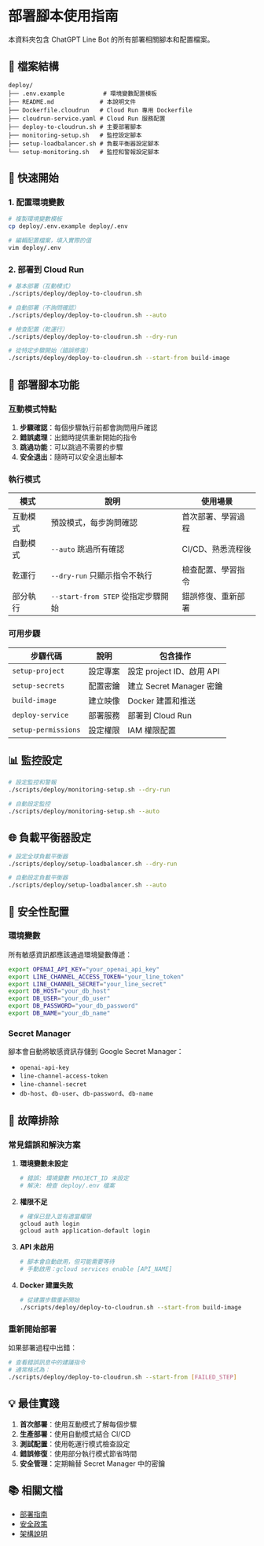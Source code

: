 # 部署腳本使用指南

本資料夾包含 ChatGPT Line Bot 的所有部署相關腳本和配置檔案。

## 📁 檔案結構

```
deploy/
├── .env.example           # 環境變數配置模板
├── README.md             # 本說明文件
├── Dockerfile.cloudrun   # Cloud Run 專用 Dockerfile
├── cloudrun-service.yaml # Cloud Run 服務配置
├── deploy-to-cloudrun.sh # 主要部署腳本
├── monitoring-setup.sh   # 監控設定腳本
├── setup-loadbalancer.sh # 負載平衡器設定腳本
└── setup-monitoring.sh   # 監控和警報設定腳本
```

## 🚀 快速開始

### 1. 配置環境變數

```bash
# 複製環境變數模板
cp deploy/.env.example deploy/.env

# 編輯配置檔案，填入實際的值
vim deploy/.env
```

### 2. 部署到 Cloud Run

```bash
# 基本部署（互動模式）
./scripts/deploy/deploy-to-cloudrun.sh

# 自動部署（不詢問確認）
./scripts/deploy/deploy-to-cloudrun.sh --auto

# 檢查配置（乾運行）
./scripts/deploy/deploy-to-cloudrun.sh --dry-run

# 從特定步驟開始（錯誤修復）
./scripts/deploy/deploy-to-cloudrun.sh --start-from build-image
```

## 🔧 部署腳本功能

### 互動模式特點

1. **步驟確認**：每個步驟執行前都會詢問用戶確認
2. **錯誤處理**：出錯時提供重新開始的指令
3. **跳過功能**：可以跳過不需要的步驟
4. **安全退出**：隨時可以安全退出腳本

### 執行模式

| 模式 | 說明 | 使用場景 |
|------|------|----------|
| 互動模式 | 預設模式，每步詢問確認 | 首次部署、學習過程 |
| 自動模式 | `--auto` 跳過所有確認 | CI/CD、熟悉流程後 |
| 乾運行 | `--dry-run` 只顯示指令不執行 | 檢查配置、學習指令 |
| 部分執行 | `--start-from STEP` 從指定步驟開始 | 錯誤修復、重新部署 |

### 可用步驟

| 步驟代碼 | 說明 | 包含操作 |
|----------|------|----------|
| `setup-project` | 設定專案 | 設定 project ID、啟用 API |
| `setup-secrets` | 配置密鑰 | 建立 Secret Manager 密鑰 |
| `build-image` | 建立映像 | Docker 建置和推送 |
| `deploy-service` | 部署服務 | 部署到 Cloud Run |
| `setup-permissions` | 設定權限 | IAM 權限配置 |

## 📊 監控設定

```bash
# 設定監控和警報
./scripts/deploy/monitoring-setup.sh --dry-run

# 自動設定監控
./scripts/deploy/monitoring-setup.sh --auto
```

## 🌐 負載平衡器設定

```bash
# 設定全球負載平衡器
./scripts/deploy/setup-loadbalancer.sh --dry-run

# 自動設定負載平衡器
./scripts/deploy/setup-loadbalancer.sh --auto
```

## 🔐 安全性配置

### 環境變數

所有敏感資訊都應該通過環境變數傳遞：

```bash
export OPENAI_API_KEY="your_openai_api_key"
export LINE_CHANNEL_ACCESS_TOKEN="your_line_token"
export LINE_CHANNEL_SECRET="your_line_secret"
export DB_HOST="your_db_host"
export DB_USER="your_db_user"
export DB_PASSWORD="your_db_password"
export DB_NAME="your_db_name"
```

### Secret Manager

腳本會自動將敏感資訊存儲到 Google Secret Manager：

- `openai-api-key`
- `line-channel-access-token`
- `line-channel-secret`
- `db-host`、`db-user`、`db-password`、`db-name`

## 🐛 故障排除

### 常見錯誤和解決方案

1. **環境變數未設定**
   ```bash
   # 錯誤: 環境變數 PROJECT_ID 未設定
   # 解決: 檢查 deploy/.env 檔案
   ```

2. **權限不足**
   ```bash
   # 確保已登入並有適當權限
   gcloud auth login
   gcloud auth application-default login
   ```

3. **API 未啟用**
   ```bash
   # 腳本會自動啟用，但可能需要等待
   # 手動啟用：gcloud services enable [API_NAME]
   ```

4. **Docker 建置失敗**
   ```bash
   # 從建置步驟重新開始
   ./scripts/deploy/deploy-to-cloudrun.sh --start-from build-image
   ```

### 重新開始部署

如果部署過程中出錯：

```bash
# 查看錯誤訊息中的建議指令
# 通常格式為：
./scripts/deploy/deploy-to-cloudrun.sh --start-from [FAILED_STEP]
```

## 💡 最佳實踐

1. **首次部署**：使用互動模式了解每個步驟
2. **生產部署**：使用自動模式結合 CI/CD
3. **測試配置**：使用乾運行模式檢查設定
4. **錯誤修復**：使用部分執行模式節省時間
5. **安全管理**：定期輪替 Secret Manager 中的密鑰

## 📚 相關文檔

- [部署指南](../docs/DEPLOYMENT.md)
- [安全政策](../docs/SECURITY.md)
- [架構說明](../docs/RAG_IMPLEMENTATION.md)